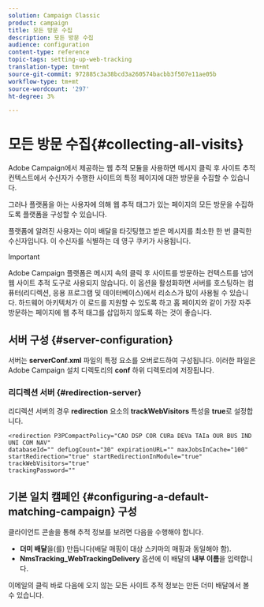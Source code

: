 ```yaml
---
solution: Campaign Classic
product: campaign
title: 모든 방문 수집
description: 모든 방문 수집
audience: configuration
content-type: reference
topic-tags: setting-up-web-tracking
translation-type: tm+mt
source-git-commit: 972885c3a38bcd3a260574bacbb3f507e11ae05b
workflow-type: tm+mt
source-wordcount: '297'
ht-degree: 3%

---
```



# 모든 방문 수집{#collecting-all-visits}

Adobe Campaign에서 제공하는 웹 추적 모듈을 사용하면 메시지 클릭 후 사이트 추적 컨텍스트에서 수신자가 수행한 사이트의 특정 페이지에 대한 방문을 수집할 수 있습니다.

그러나 플랫폼을 아는 사용자에 의해 웹 추적 태그가 있는 페이지의 모든 방문을 수집하도록 플랫폼을 구성할 수 있습니다.

플랫폼에 알려진 사용자는 이미 배달을 타깃팅했고 받은 메시지를 최소한 한 번 클릭한 수신자입니다. 이 수신자를 식별하는 데 영구 쿠키가 사용됩니다.

>[!IMPORTANT]
>
>Adobe Campaign 플랫폼은 메시지 속의 클릭 후 사이트를 방문하는 컨텍스트를 넘어 웹 사이트 추적 도구로 사용되지 않습니다. 이 옵션을 활성화하면 서버를 호스팅하는 컴퓨터(리디렉션, 응용 프로그램 및 데이터베이스)에서 리소스가 많이 사용될 수 있습니다. 하드웨어 아키텍처가 이 로드를 지원할 수 있도록 하고 홈 페이지와 같이 가장 자주 방문하는 페이지에 웹 추적 태그를 삽입하지 않도록 하는 것이 좋습니다.

## 서버 구성 {#server-configuration}

서버는 **serverConf.xml** 파일의 특정 요소를 오버로드하여 구성됩니다. 이러한 파일은 Adobe Campaign 설치 디렉토리의 **conf** 하위 디렉토리에 저장됩니다.

### 리디렉션 서버 {#redirection-server}

리디렉션 서버의 경우 **redirection** 요소의 **trackWebVisitors** 특성을 **true**&#x200B;로 설정합니다.

```
<redirection P3PCompactPolicy="CAO DSP COR CURa DEVa TAIa OUR BUS IND UNI COM NAV"
databaseId="" defLogCount="30" expirationURL="" maxJobsInCache="100"
startRedirection="true" startRedirectionInModule="true" trackWebVisitors="true"
trackingPassword=""
```

## 기본 일치 캠페인 {#configuring-a-default-matching-campaign} 구성

클라이언트 콘솔을 통해 추적 정보를 보려면 다음을 수행해야 합니다.

* **더미 배달**&#x200B;을(를) 만듭니다(배달 매핑이 대상 스키마의 매핑과 동일해야 함).
* **NmsTracking_WebTrackingDelivery** 옵션에 이 배달의 **내부 이름**&#x200B;을 입력합니다.

이메일의 클릭 바로 다음에 오지 않는 모든 사이트 추적 정보는 만든 더미 배달에서 볼 수 있습니다.
